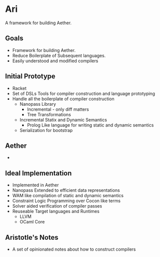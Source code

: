 # Ari
A framework for building Aether.

## Goals
- Framework for building Aether.
- Reduce Boilerplate of Subsequent languages.
- Easily understood and modified compilers

## Initial Prototype
- Racket
- Set of DSLs Tools for compiler construction and language prototyping
- Handle all the boilerplate of compiler construction
  - Nanopass Library 
    - Incremental - only diff matters
    - Tree Transformations
  - Incremental Statix and Dynamic Semantics
    - Prolog Like language for writing static and dynamic semantics
  - Serialization for bootstrap

## Aether
-

## Ideal Implementation
- Implemented in Aether
- Nanopass Extended to efficient data representations
- WAM like compilation of static and dynamic semantics
- Constraint Logic Programming over Cocon like terms
- Solver aided verification of compiler passes
- Reuseable Target languages and Runtimes
  - LLVM
  - OCaml Core

## Aristotle's Notes

- A set of opinionated notes about how to construct compilers
